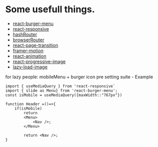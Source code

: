 # Some usefull things.
- [react-burger-menu](https://www.npmjs.com/package/react-burger-menu)
- [react-responsive](https://www.npmjs.com/package/react-responsive)
- [hashRouter](https://reactrouter.com/web/api/HashRouter)
- [browserRouter](https://reactrouter.com/web/api/BrowserRouter)
- [react-page-transition](https://github.com/Steveeeie/react-page-transition)
- [framer-motion](https://www.framer.com/api/motion/)
- [react-animation](https://formidable.com/open-source/react-animations/)
- [react-progressive-image](https://formidable.com/open-source/react-progressive-image/)
- [lazy-load-image](https://www.npmjs.com/package/react-lazyload)

for lazy people: mobileMenu + burger icon pre setting suite - Example

```
import { useMediaQuery } from 'react-responsive`
import { slide as Menu} from 'react-burger-menu';
const isMobile = useMediaQuery({maxWidth::"767px"})

function Header =()=>{
    if(isMobile)
        return 
        <Menu>
            <Nav />;
        </Menu>

        return <Nav />;
}
```
